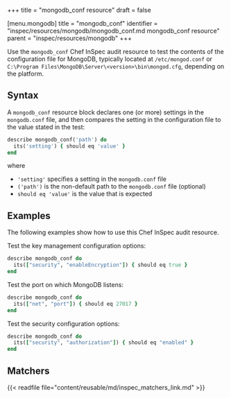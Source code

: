 +++
title = "mongodb_conf resource"
draft = false


[menu.mongodb]
    title = "mongodb_conf"
    identifier = "inspec/resources/mongodb/mongodb_conf.md mongodb_conf resource"
    parent = "inspec/resources/mongodb"
+++

Use the `mongodb_conf` Chef InSpec audit resource to test the contents of the configuration file for MongoDB, typically located at `/etc/mongod.conf` or `C:\Program Files\MongoDB\Server\<version>\bin\mongod.cfg`, depending on the platform.

## Syntax

A `mongodb_conf` resource block declares one (or more) settings in the `mongodb.conf` file, and then compares the setting in the configuration file to the value stated in the test:

```ruby
describe mongodb_conf('path') do
  its('setting') { should eq 'value' }
end
```

where

- `'setting'` specifies a setting in the `mongodb.conf` file
- `('path')` is the non-default path to the `mongodb.conf` file (optional)
- `should eq 'value'` is the value that is expected

## Examples

The following examples show how to use this Chef InSpec audit resource.

Test the key management configuration options:

```ruby
describe mongodb_conf do
  its(["security", "enableEncryption"]) { should eq true }
end
```

Test the port on which MongoDB listens:

```ruby
describe mongodb_conf do
  its(["net", "port"]) { should eq 27017 }
end
```

Test the security configuration options:

```ruby
describe mongodb_conf do
  its(["security", "authorization"]) { should eq "enabled" }
end
```

## Matchers

{{< readfile file="content/reusable/md/inspec_matchers_link.md" >}}
